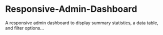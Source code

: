 # Responsive-Admin-Dashboard
A responsive admin dashboard to display summary statistics, a data table, and filter options...
